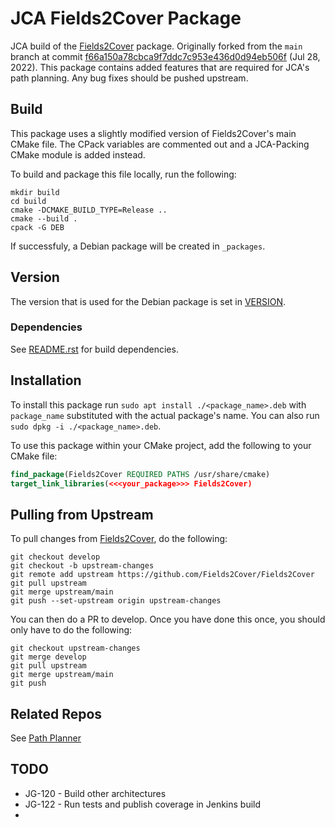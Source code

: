 # JCA Fields2Cover Package

JCA build of the [Fields2Cover](https://github.com/Fields2Cover/Fields2Cover) package. Originally forked from the `main` branch at commit [f66a150a78cbca9f7ddc7c953e436d0d94eb506f](https://github.com/Fields2Cover/Fields2Cover/commit/f66a150a78cbca9f7ddc7c953e436d0d94eb506f) (Jul 28, 2022). This package contains added features that are required for JCA's path planning. Any bug fixes should be pushed upstream.

## Build

This package uses a slightly modified version of Fields2Cover's main CMake file. The CPack variables are commented out and a JCA-Packing CMake module is added instead.

To build and package this file locally, run the following:
```shell
mkdir build
cd build
cmake -DCMAKE_BUILD_TYPE=Release ..
cmake --build .
cpack -G DEB
```

If successfuly, a Debian package will be created in `_packages`.

## Version
The version that is used for the Debian package is set in [VERSION](./VERSION). 

### Dependencies
See [README.rst](./README.rst) for build dependencies.

## Installation
To install this package run `sudo apt install ./<package_name>.deb` with `package_name` substituted with the actual package's name. You can also run `sudo dpkg -i ./<package_name>.deb`.

To use this package within your CMake project, add the following to your CMake file:
```cmake
find_package(Fields2Cover REQUIRED PATHS /usr/share/cmake)
target_link_libraries(<<<your_package>>> Fields2Cover)
```

## Pulling from Upstream

To pull changes from [Fields2Cover](), do the following:
```shell
git checkout develop
git checkout -b upstream-changes
git remote add upstream https://github.com/Fields2Cover/Fields2Cover
git pull upstream
git merge upstream/main
git push --set-upstream origin upstream-changes
```

You can then do a PR to develop. Once you have done this once, you should only have to do the following:
```shell
git checkout upstream-changes
git merge develop
git pull upstream
git merge upstream/main
git push 
```
## Related Repos
See [Path Planner](https://bitbucket.jcaelectronics.ca/projects/JCAG/repos/pathplanner/browse)
## TODO
- JG-120 - Build other architectures
- JG-122 - Run tests and publish coverage in Jenkins build
- 